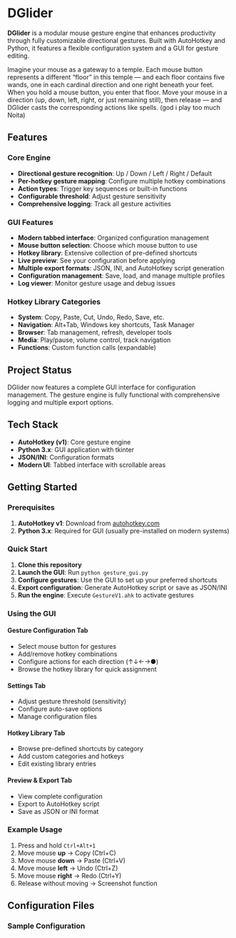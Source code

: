 # DGlider

**DGlider** is a modular mouse gesture engine that enhances productivity through fully customizable directional gestures. Built with AutoHotkey and Python, it features a flexible configuration system and a GUI for gesture editing.

Imagine your mouse as a gateway to a temple. Each mouse button represents a different “floor” in this temple — and each floor contains five wands, one in each cardinal direction and one right beneath your feet. When you hold a mouse button, you enter that floor. Move your mouse in a direction (up, down, left, right, or just remaining still), then release — and DGlider casts the corresponding actions like spells. (god i play too much Noita)

## Features

### Core Engine
- **Directional gesture recognition**: Up / Down / Left / Right / Default
- **Per-hotkey gesture mapping**: Configure multiple hotkey combinations
- **Action types**: Trigger key sequences or built-in functions
- **Configurable threshold**: Adjust gesture sensitivity
- **Comprehensive logging**: Track all gesture activities

### GUI Features
- **Modern tabbed interface**: Organized configuration management
- **Mouse button selection**: Choose which mouse button to use
- **Hotkey library**: Extensive collection of pre-defined shortcuts
- **Live preview**: See your configuration before applying
- **Multiple export formats**: JSON, INI, and AutoHotkey script generation
- **Configuration management**: Save, load, and manage multiple profiles
- **Log viewer**: Monitor gesture usage and debug issues

### Hotkey Library Categories
- **System**: Copy, Paste, Cut, Undo, Redo, Save, etc.
- **Navigation**: Alt+Tab, Windows key shortcuts, Task Manager
- **Browser**: Tab management, refresh, developer tools
- **Media**: Play/pause, volume control, track navigation
- **Functions**: Custom function calls (expandable)

## Project Status

DGlider now features a complete GUI interface for configuration management. The gesture engine is fully functional with comprehensive logging and multiple export options.

## Tech Stack

- **AutoHotkey (v1)**: Core gesture engine
- **Python 3.x**: GUI application with tkinter
- **JSON/INI**: Configuration formats
- **Modern UI**: Tabbed interface with scrollable areas

## Getting Started

### Prerequisites
1. **AutoHotkey v1**: Download from [autohotkey.com](https://autohotkey.com)
2. **Python 3.x**: Required for GUI (usually pre-installed on modern systems)

### Quick Start
1. **Clone this repository**
2. **Launch the GUI**: Run `python gesture_gui.py`
3. **Configure gestures**: Use the GUI to set up your preferred shortcuts
4. **Export configuration**: Generate AutoHotkey script or save as JSON/INI
5. **Run the engine**: Execute `GestureV1.ahk` to activate gestures

### Using the GUI

#### Gesture Configuration Tab
- Select mouse button for gestures
- Add/remove hotkey combinations
- Configure actions for each direction (↑↓←→●)
- Browse the hotkey library for quick assignment

#### Settings Tab
- Adjust gesture threshold (sensitivity)
- Configure auto-save options
- Manage configuration files

#### Hotkey Library Tab
- Browse pre-defined shortcuts by category
- Add custom categories and hotkeys
- Edit existing library entries

#### Preview & Export Tab
- View complete configuration
- Export to AutoHotkey script
- Save as JSON or INI format

### Example Usage
1. Press and hold `Ctrl+Alt+1`
2. Move mouse **up** → Copy (Ctrl+C)
3. Move mouse **down** → Paste (Ctrl+V)
4. Move mouse **left** → Undo (Ctrl+Z)
5. Move mouse **right** → Redo (Ctrl+Y)
6. Release without moving → Screenshot function

## Configuration Files

### Sample Configuration



